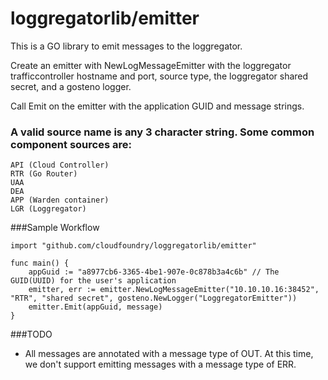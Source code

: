 loggregatorlib/emitter
==================

This is a GO library to emit messages to the loggregator.

Create an emitter with NewLogMessageEmitter with the loggregator trafficcontroller hostname and port, source type, the loggregator shared secret, and a gosteno logger.

Call Emit on the emitter with the application GUID and message strings.

### A valid source name is any 3 character string.   Some common component sources are:

 	API (Cloud Controller)
 	RTR (Go Router)
 	UAA
 	DEA
 	APP (Warden container)
 	LGR (Loggregator)

###Sample Workflow

    import "github.com/cloudfoundry/loggregatorlib/emitter"

    func main() {
        appGuid := "a8977cb6-3365-4be1-907e-0c878b3a4c6b" // The GUID(UUID) for the user's application
        emitter, err := emitter.NewLogMessageEmitter("10.10.10.16:38452", "RTR", "shared secret", gosteno.NewLogger("LoggregatorEmitter"))
        emitter.Emit(appGuid, message)
    }

###TODO

* All messages are annotated with a message type of OUT. At this time, we don't support emitting messages with a message type of ERR.

